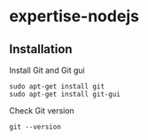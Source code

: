 expertise-nodejs
================

Installation
-----------
Install Git and Git gui

```
sudo apt-get install git
sudo apt-get install git-gui

```
Check Git version

```
git --version

```